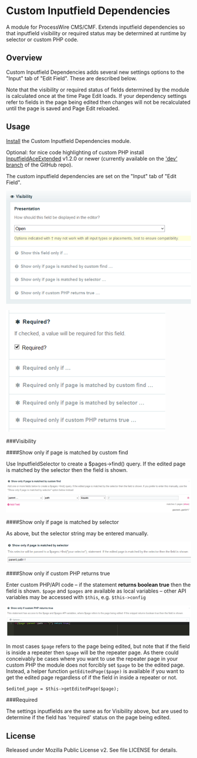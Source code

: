 # Custom Inputfield Dependencies

A module for ProcessWire CMS/CMF. Extends inputfield dependencies so that inputfield visibility or required status may be determined at runtime by selector or custom PHP code.

## Overview

Custom Inputfield Dependencies adds several new settings options to the "Input" tab of "Edit Field". These are described below.

Note that the visibility or required status of fields determined by the module is calculated once at the time Page Edit loads. If your dependency settings refer to fields in the page being edited then changes will not be recalculated until the page is saved and Page Edit reloaded.

## Usage

[Install](http://modules.processwire.com/install-uninstall/) the Custom Inputfield Dependencies module.

Optional: for nice code highlighting of custom PHP install [InputfieldAceExtended](http://modules.processwire.com/modules/inputfield-ace-extended/) v1.2.0 or newer (currently available on the ['dev' branch](https://github.com/owzim/pw-inputfield-ace-extended/tree/dev) of the GitHub repo).

The custom inputfield dependencies are set on the "Input" tab of "Edit Field".

!['Visibility' settings](https://raw.githubusercontent.com/Toutouwai/CustomInputfieldDependencies/master/img/visibility.png)

!['Required' settings](https://raw.githubusercontent.com/Toutouwai/CustomInputfieldDependencies/master/img/required.png)

###Visibility

####Show only if page is matched by custom find

Use InputfieldSelector to create a $pages->find() query. If the edited page is matched by the selector then the field is shown.

![Custom find settings](https://raw.githubusercontent.com/Toutouwai/CustomInputfieldDependencies/master/img/custom-find.png)

####Show only if page is matched by selector

As above, but the selector string may be entered manually.

![Selector string settings](https://raw.githubusercontent.com/Toutouwai/CustomInputfieldDependencies/master/img/selector-string.png)

####Show only if custom PHP returns true

Enter custom PHP/API code – if the statement **returns boolean true** then the field is shown. `$page` and `$pages` are available as local variables – other API variables may be accessed with `$this`, e.g. `$this->config`

![Custom PHP settings](https://raw.githubusercontent.com/Toutouwai/CustomInputfieldDependencies/master/img/custom-php.png)

In most cases `$page` refers to the page being edited, but note that if the field is inside a repeater then `$page` will be the repeater page. As there could conceivably be cases where you want to use the repeater page in your custom PHP the module does not forcibly set `$page` to be the edited page. Instead, a helper function `getEditedPage($page)` is available if you want to get the edited page regardless of if the field in inside a repeater or not.

    $edited_page = $this->getEditedPage($page);

###Required

The settings inputfields are the same as for Visibility above, but are used to determine if the field has 'required' status on the page being edited.

## License

Released under Mozilla Public License v2. See file LICENSE for details.
